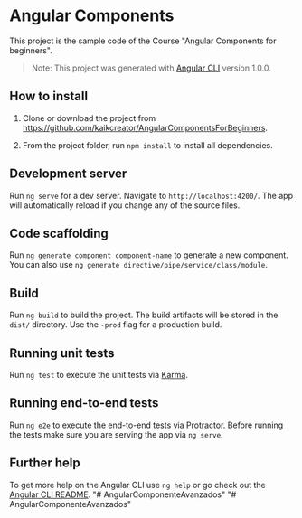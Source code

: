 # Angular Components

This project is the sample code of the Course "Angular Components for beginners".

>Note: This project was generated with [Angular CLI](https://github.com/angular/angular-cli) version 1.0.0.

## How to install

1. Clone or download the project from https://github.com/kaikcreator/AngularComponentsForBeginners.

2. From the project folder, run `npm install` to install all dependencies.

## Development server

Run `ng serve` for a dev server. Navigate to `http://localhost:4200/`. The app will automatically reload if you change any of the source files.

## Code scaffolding

Run `ng generate component component-name` to generate a new component. You can also use `ng generate directive/pipe/service/class/module`.

## Build

Run `ng build` to build the project. The build artifacts will be stored in the `dist/` directory. Use the `-prod` flag for a production build.

## Running unit tests

Run `ng test` to execute the unit tests via [Karma](https://karma-runner.github.io).

## Running end-to-end tests

Run `ng e2e` to execute the end-to-end tests via [Protractor](http://www.protractortest.org/).
Before running the tests make sure you are serving the app via `ng serve`.

## Further help

To get more help on the Angular CLI use `ng help` or go check out the [Angular CLI README](https://github.com/angular/angular-cli/blob/master/README.md).
"# AngularComponenteAvanzados" 
"# AngularComponenteAvanzados" 
